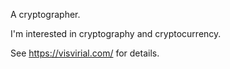 A cryptographer.

I'm interested in cryptography and cryptocurrency.

See https://visvirial.com/ for details.
